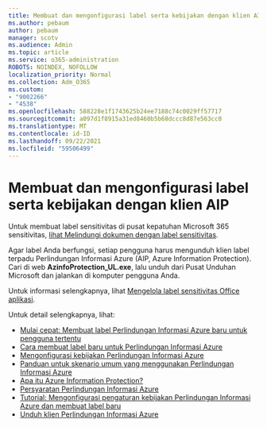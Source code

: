 ```yaml
---
title: Membuat dan mengonfigurasi label serta kebijakan dengan klien AIP
ms.author: pebaum
author: pebaum
manager: scotv
ms.audience: Admin
ms.topic: article
ms.service: o365-administration
ROBOTS: NOINDEX, NOFOLLOW
localization_priority: Normal
ms.collection: Adm_O365
ms.custom:
- "9002266"
- "4538"
ms.openlocfilehash: 588228e1f1743625b24ee7188c74c0029ff57717
ms.sourcegitcommit: a097d1f8915a31ed8460b5b68dccc8d87e563cc0
ms.translationtype: MT
ms.contentlocale: id-ID
ms.lasthandoff: 09/22/2021
ms.locfileid: "59506499"
---
```

# <a name="creating-and-configuring-labels-and-policies-with-aip-client"></a>Membuat dan mengonfigurasi label serta kebijakan dengan klien AIP

Untuk membuat label sensitivitas di pusat kepatuhan Microsoft 365 sensitivitas, [lihat Melindungi dokumen dengan label sensitivitas](https://docs.microsoft.com/microsoft-365/business-video/create-sensitivity-labels).

Agar label Anda berfungsi, setiap pengguna harus mengunduh klien label terpadu Perlindungan Informasi Azure (AIP, Azure Information Protection). Cari di web **AzinfoProtection_UL.exe**, lalu unduh dari Pusat Unduhan Microsoft dan jalankan di komputer pengguna Anda.

Untuk informasi selengkapnya, lihat [Mengelola label sensitivitas Office aplikasi](https://docs.microsoft.com/microsoft-365/compliance/sensitivity-labels-office-apps).

Untuk detail selengkapnya, lihat: 

- [Mulai cepat: Membuat label Perlindungan Informasi Azure baru untuk pengguna tertentu](https://docs.microsoft.com/azure/information-protection/quickstart-label-specificusers)
- [Cara membuat label baru untuk Perlindungan Informasi Azure](https://docs.microsoft.com/azure/information-protection/configure-policy-new-label)
- [Mengonfigurasi kebijakan Perlindungan Informasi Azure](https://docs.microsoft.com/azure/information-protection/configure-policy)
- [Panduan untuk skenario umum yang menggunakan Perlindungan Informasi Azure](https://docs.microsoft.com/azure/information-protection/how-to-guides)
- [Apa itu Azure Information Protection?](https://docs.microsoft.com/azure/information-protection/what-is-information-protection)
- [Persyaratan Perlindungan Informasi Azure](https://docs.microsoft.com/azure/information-protection/requirements)
- [Tutorial: Mengonfigurasi pengaturan kebijakan Perlindungan Informasi Azure dan membuat label baru](https://docs.microsoft.com/azure/information-protection/infoprotect-quick-start-tutorial)
- [Unduh klien Perlindungan Informasi Azure](https://www.microsoft.com/download/details.aspx?id=53018)
